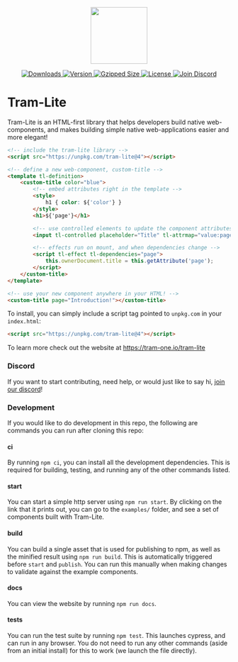 <p align="center">
  <a href="http://tram-one.io/tram-lite/" target="_blank">
    <img src="https://unpkg.com/@tram-one/tram-logo@5.0.1/dist/lite.svg" width="128">
  </a>
</p>

<div align="center">
  <a href="https://tram-one.io/tram-lite/#install">
    <img src="https://img.shields.io/npm/dm/tram-lite.svg" alt="Downloads">
  </a>
  <a href="https://tram-one.io/tram-lite/">
    <img src="https://img.shields.io/npm/v/tram-lite.svg" alt="Version">
  </a>
  <a href="https://unpkg.com/tram-lite@4.0.0/output/tram-lite.min.js">
    <img src="https://img.shields.io/badge/gzip-2.2kB-006369.svg?style=flat" alt="Gzipped Size">
  </a>
  <a href="https://github.com/Tram-One/tram-lite/blob/main/LICENSE">
    <img src="https://img.shields.io/npm/l/tram-lite.svg" alt="License">
  </a>
  <a href="https://discord.gg/dpBXAQC">
    <img src="https://img.shields.io/badge/discord-join-5865F2.svg?style=flat" alt="Join Discord">
  </a>
</div>

# Tram-Lite

Tram-Lite is an HTML-first library that helps developers build native web-components, and makes building simple native
web-applications easier and more elegant!

```html
<!-- include the tram-lite library -->
<script src="https://unpkg.com/tram-lite@4"></script>

<!-- define a new web-component, custom-title -->
<template tl-definition>
	<custom-title color="blue">
		<!-- embed attributes right in the template -->
		<style>
			h1 { color: ${'color'} }
		</style>
		<h1>${'page'}</h1>

		<!-- use controlled elements to update the component attributes -->
		<input tl-controlled placeholder="Title" tl-attrmap="value:page" />

		<!-- effects run on mount, and when dependencies change -->
		<script tl-effect tl-dependencies="page">
			this.ownerDocument.title = this.getAttribute('page');
		</script>
	</custom-title>
</template>

<!-- use your new component anywhere in your HTML! -->
<custom-title page="Introduction!"></custom-title>
```

To install, you can simply include a script tag pointed to `unpkg.com` in your `index.html`:

```html
<script src="https://unpkg.com/tram-lite@4"></script>
```

To learn more check out the website at https://tram-one.io/tram-lite

### Discord

If you want to start contributing, need help, or would just like to say hi,
[join our discord](https://discord.gg/dpBXAQC)!

### Development

If you would like to do development in this repo, the following are commands you can run after cloning this repo:

#### ci

By running `npm ci`, you can install all the development dependencies. This is required for building, testing, and
running any of the other commands listed.

#### start

You can start a simple http server using `npm run start`. By clicking on the link that it prints out, you can go to the
`examples/` folder, and see a set of components built with Tram-Lite.

#### build

You can build a single asset that is used for publishing to npm, as well as the minified result using `npm run build`.
This is automatically triggered before `start` and `publish`. You can run this manually when making changes to validate
against the example components.

#### docs

You can view the website by running `npm run docs`.

#### tests

You can run the test suite by running `npm test`. This launches cypress, and can run in any browser. You do not need to
run any other commands (aside from an initial install) for this to work (we launch the file directly).
